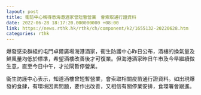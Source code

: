 ```yaml
---
layout: post
title: 衞防中心稱得悉海港酒家曾短暫營業　會索取通行證資料
date: 2022-06-28 18:17:20.000000000 +08:00
link: https://news.rthk.hk/rthk/ch/component/k2/1655132-20220628.htm
categories: rthk
---
```


爆發感染群組的屯門卓爾廣場海港酒家，衞生防護中心昨日公布，酒樓的換氣量及鮮風量均低於標準，希望酒樓改善後才可復業。但海港酒家昨日午市及今早繼續做生意，直至今日中午，才拉閘暫停營業。

衞生防護中心表示，知道酒樓曾短暫營業，會索取相關疫苗通行證資料。如出現爆發的食肆，有環境因素問題，要作出改善，又相信有關停業安排，食環署會跟進。
